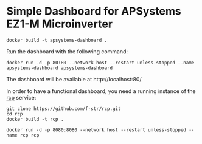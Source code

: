 # Simple Dashboard for APSystems EZ1-M Microinverter

```shell
docker build -t apsystems-dashboard .
```

Run the dashboard with the following command:
```shell
docker run -d -p 80:80 --network host --restart unless-stopped --name apsystems-dashboard apsystems-dashboard
```
The dashboard will be available at http://localhost:80/

In order to have a functional dashboard, you need a running instance of the [rcp](https://github.com/f-str/rcp) service:
```shell
git clone https://github.com/f-str/rcp.git
cd rcp
docker build -t rcp .

docker run -d -p 8080:8080 --network host --restart unless-stopped --name rcp rcp
```

